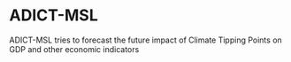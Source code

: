 # ADICT-MSL
ADICT-MSL tries to forecast the future impact of Climate Tipping Points on GDP and other economic indicators
